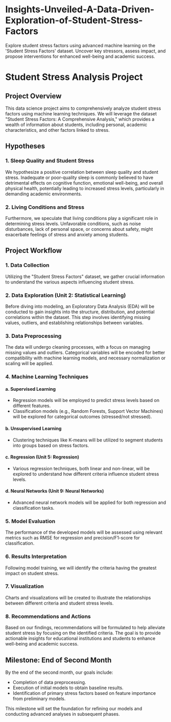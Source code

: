 # Insights-Unveiled-A-Data-Driven-Exploration-of-Student-Stress-Factors
Explore student stress factors using advanced machine learning on the 'Student Stress Factors' dataset. Uncover key stressors, assess impact, and propose interventions for enhanced well-being and academic success.
# Student Stress Analysis Project

## Project Overview

This data science project aims to comprehensively analyze student stress factors using machine learning techniques. We will leverage the dataset "Student Stress Factors: A Comprehensive Analysis," which provides a wealth of information about students, including personal, academic characteristics, and other factors linked to stress.

## Hypotheses

### 1. Sleep Quality and Student Stress

We hypothesize a positive correlation between sleep quality and student stress. Inadequate or poor-quality sleep is commonly believed to have detrimental effects on cognitive function, emotional well-being, and overall physical health, potentially leading to increased stress levels, particularly in demanding academic environments.

### 2. Living Conditions and Stress

Furthermore, we speculate that living conditions play a significant role in determining stress levels. Unfavorable conditions, such as noise disturbances, lack of personal space, or concerns about safety, might exacerbate feelings of stress and anxiety among students.

## Project Workflow

### 1. Data Collection

Utilizing the "Student Stress Factors" dataset, we gather crucial information to understand the various aspects influencing student stress.

### 2. Data Exploration (Unit 2: Statistical Learning)

Before diving into modeling, an Exploratory Data Analysis (EDA) will be conducted to gain insights into the structure, distribution, and potential correlations within the dataset. This step involves identifying missing values, outliers, and establishing relationships between variables.

### 3. Data Preprocessing

The data will undergo cleaning processes, with a focus on managing missing values and outliers. Categorical variables will be encoded for better compatibility with machine learning models, and necessary normalization or scaling will be applied.

### 4. Machine Learning Techniques

#### a. Supervised Learning

   - Regression models will be employed to predict stress levels based on different features.
   - Classification models (e.g., Random Forests, Support Vector Machines) will be explored for categorical outcomes (stressed/not stressed).

#### b. Unsupervised Learning

   - Clustering techniques like K-means will be utilized to segment students into groups based on stress factors.

#### c. Regression (Unit 5: Regression)

   - Various regression techniques, both linear and non-linear, will be explored to understand how different criteria influence student stress levels.

#### d. Neural Networks (Unit 9: Neural Networks)

   - Advanced neural network models will be applied for both regression and classification tasks.

### 5. Model Evaluation

The performance of the developed models will be assessed using relevant metrics such as RMSE for regression and precision/F1-score for classification.

### 6. Results Interpretation

Following model training, we will identify the criteria having the greatest impact on student stress.

### 7. Visualization

Charts and visualizations will be created to illustrate the relationships between different criteria and student stress levels.

### 8. Recommendations and Actions

Based on our findings, recommendations will be formulated to help alleviate student stress by focusing on the identified criteria. The goal is to provide actionable insights for educational institutions and students to enhance well-being and academic success.

## Milestone: End of Second Month

By the end of the second month, our goals include:

- Completion of data preprocessing.
- Execution of initial models to obtain baseline results.
- Identification of primary stress factors based on feature importance from preliminary models.

This milestone will set the foundation for refining our models and conducting advanced analyses in subsequent phases.

